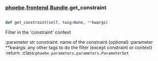 ### [phoebe](phoebe.md).[frontend](phoebe.frontend.md).[Bundle](phoebe.frontend.Bundle.md).get_constraint

```py

def get_constraint(self, twig=None, **kwargs)

```



Filter in the 'constraint' context

:parameter str constraint: name of the constraint (optional)
:parameter **kwargs: any other tags to do the filter
    (except constraint or context)
:return: :class:`phoebe.parameters.parameters.ParameterSet`

